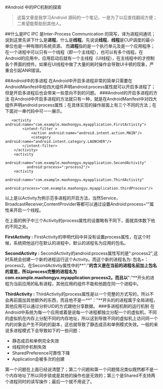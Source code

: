 #Android 中的IPC机制的探索

>这篇文章是我学习Android 源码的一个笔记，一是为了以后查找翻阅方便；二希望能帮助到其他人。


##什么是IPC
IPC 是Inter-Process Communication 的简写，译为进程间通讯；说到这里先讲下什么是**进程**，什么是**线程**。先说说**线程**，**线程**是CUP调度的最小单位也是一种有限的系统资源。 而**进程**指的是一个执行单元及是一个应用程序；在一个进程中可以只有一个线程（即一个主线程），也可以有多个线程。在Android的应用中，应用启动后就有一个主线程（UI线程），在主线程中的才控制各个界面的控件。如果在UI线程中做了大量的耗时操作会导致UI卡顿的现象，严重会引起ANR错误。

##Android中的多进程
在Android中开启多进程非常的简单只需要在AndroidManifest中给四大组件声明android:process属性就可以开启多进程了；但是开启多进程后也会带来一些意向不到的问题。
###Android的开启多进程的方法
在Android中开启多进程的方法就只有一种，就是在AndroidManifest中对四大组件声明android:process属性；在具体实现的操作层面上有三个不同的方法；在下面对一串代码中可一一展示。

       <activity android:name="com.example.maohongyu.myapplication.FirstActivity">
            <intent-filter >
                <action android:name="android.intent.action.MAIN"/>
                <category android:name="android.intent.category.LAUNCHER"/>
            </intent-filter>
        </activity>
        <activity 
        	  android:name="com.example.maohongyu.myapplication.SecondActivity"
              android:process=":process2"/>
        <activity 
        	  android:name="com.example.maohongyu.myapplication.ThirdActivity"
              android:process="com.example.maohongyu.myapplication.thirdProcess"/>

以上是以Activity为例示范多进程的开启方法，当然Service，BroadcastReceiver,ContentProvider等都可以通过设置Android:process=“”属性来开启一个线程。

在上面的例子中三个Activity的process属性的设置略有不同下，面就具体数下他的不同之处。

**FirstActivity  :** FirstActivity的申明代码中并没有设置process属性，在这个时候，系统把他运行在默认的进程中，默认的进程名为应用的包名。

**SecondActivity :** SecondActivity的android:process属性写的是":process2",这时系统会创建一个新的进程运行这个Activity。而这个新的进程名为: 包名+：process2。在SecondActivtiy属性中的**":"**的含义是在当前的进程名前加上包名的意思，所以process完整的进程名为com.example.maohongyu.myapplication:process2。而且以**":"**开头的进程为当前应用的私有进程，其他应用的组件不能和他跑在同一个进程中。

**ThirdActivity  :** ThirdActivity的process属性是以一个完整的方式写的，所以不会再前面加其他额外的东西，而且他不是一**"："**开头的的进程属于全局进程，其他应用可以通过分析UID的方式跟他分享数据。
###多进程机制的运行机制
在Android中系统为每一个应用或着是说每一个进程都独立分配一个的虚拟机，不同的虚拟机在内存上分配不同的内存地址，所以这到导致不同的虚拟机上访问同一个内的对象会产生不同的的副本，这也就导致了静态成员和单例模式失效。一般的来说多进程模式下会导致如下的一些问题：

* 静态成员和单例完全失效
* 线程同步机制失效
* SharedPreference可靠性下降
* Application会被多次的创建



第一个问题在上面已经说清楚了；第二个问题和第一个问题情况类似既然都不是一个内存地址了所以同步锁或是其他的操作也是无效的；第三个是Shared不支持两个进程同时的读写操作；最后一个就不用说了。